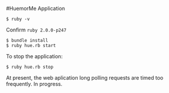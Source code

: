 #HuemorMe Application

    $ ruby -v

Confirm `ruby 2.0.0-p247`

    $ bundle install
    $ ruby hue.rb start
  
To stop the application:

    $ ruby hue.rb stop
    
At present, the web aplication long polling requests are timed too frequently. In progress. 
